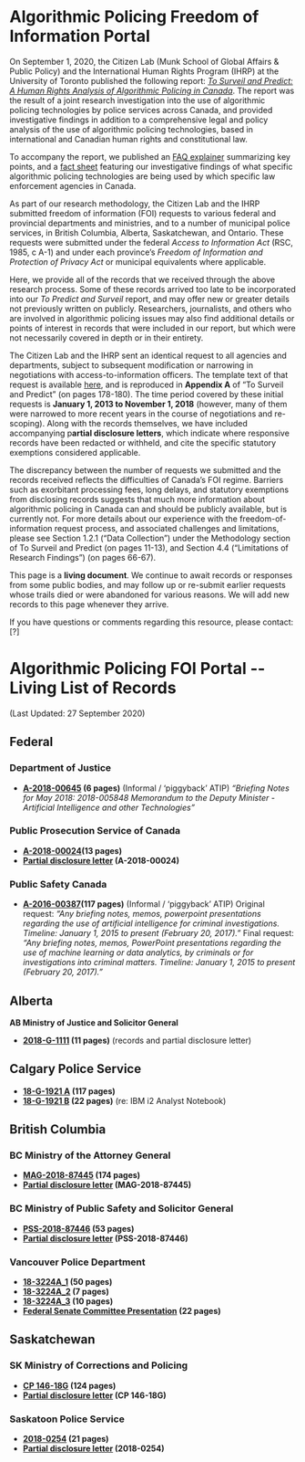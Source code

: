# Algorithmic Policing Freedom of Information Portal 


On September 1, 2020, the Citizen Lab (Munk School of Global Affairs & Public Policy) and the International Human Rights Program (IHRP) at the University of Toronto published the following report: *[To Surveil and Predict: A Human Rights Analysis of Algorithmic Policing in Canada](https://citizenlab.ca/2020/09/to-surveil-and-predict-a-human-rights-analysis-of-algorithmic-policing-in-canada/)*. The report was the result of a joint research investigation into the use of algorithmic policing technologies by police services across Canada, and provided investigative findings in addition to a comprehensive legal and policy analysis of the use of algorithmic policing technologies, based in international and Canadian human rights and constitutional law.

To accompany the report, we published an [FAQ explainer](https://citizenlab.ca/2020/09/algorithmic-policing-in-canada-explained/) summarizing key points, and a [fact sheet](https://citizenlab.ca/wp-content/uploads/2020/10/AIPolicing_factualfindings_v5.pdfko) featuring our investigative findings of what specific algorithmic policing technologies are being used by which specific law enforcement agencies in Canada. 

As part of our research methodology, the Citizen Lab and the IHRP submitted freedom of information (FOI) requests to various federal and provincial departments and ministries, and to a number of municipal police services, in British Columbia, Alberta, Saskatchewan, and Ontario. These requests were submitted under the federal *Access to Information Act* (RSC, 1985, c A-1) and under each province’s *Freedom of Information and Protection of Privacy Act* or municipal equivalents where applicable. 

Here, we provide all of the records that we received through the above research process. Some of these records arrived too late to be incorporated into our *To Predict and Surveil* report, and may offer new or greater details not previously written on publicly. Researchers, journalists, and others who are involved in algorithmic policing issues may also find additional details or points of interest in records that were included in our report, but which were not necessarily covered in depth or in their entirety.

The Citizen Lab and the IHRP sent an identical request to all agencies and departments, subject to subsequent modification or narrowing in negotiations with access-to-information officers. The template text of that request is available [here](https://drive.google.com/file/d/1qmRAygC3z6N6o9DJq8QdbOuelkYv1_Py/view?usp=sharing), and is reproduced in **Appendix A** of “To Surveil and Predict” (on pages 178-180). The time period covered by these initial requests is **January 1, 2013 to November 1, 2018** (however, many of them were narrowed to more recent years in the course of negotiations and re-scoping). Along with the records themselves, we have included accompanying p**artial disclosure letters**, which indicate where responsive records have been redacted or withheld, and cite the specific statutory exemptions considered applicable. 

The discrepancy between the number of requests we submitted and the records received reflects the difficulties of Canada’s FOI regime. Barriers such as exorbitant processing fees, long delays, and statutory exemptions from disclosing records suggests that much more information about algorithmic policing in Canada can and should be publicly available, but is currently not. For more details about our experience with the freedom-of-information request process, and associated challenges and limitations, please see Section 1.2.1 (“Data Collection”) under the Methodology section of To Surveil and Predict (on pages 11-13), and Section 4.4 (“Limitations of Research Findings”) (on pages 66-67).

This page is a **living document**. We continue to await records or responses from some public bodies, and may follow up or re-submit earlier requests whose trails died or were abandoned for various reasons. We will add new records to this page whenever they arrive. 

If you have questions or comments regarding this resource, please contact: [?]



# Algorithmic Policing FOI Portal -- Living List of Records
(Last Updated: 27 September 2020)

## Federal

### Department of Justice 

* **[A-2018-00645](https://github.com/citizenlab/alg-policing-foi-records/blob/master/Records/Fed_Justice_Records_A-2018-00645.pdf) (6 pages)** (Informal / ‘piggyback’ ATIP)
*“Briefing Notes for May 2018: 2018-005848 Memorandum to the Deputy Minister - Artificial Intelligence and other Technologies”*

### Public Prosecution Service of Canada

* **[A-2018-00024](https://github.com/citizenlab/alg-policing-foi-records/blob/master/Records/Fed_Public%20Prosecution_Records_A-2018-00024.pdf)(13 pages)**
* **[Partial disclosure letter](https://github.com/citizenlab/alg-policing-foi-records/blob/master/Records/Fed_Public%20Prosecution_Records_A-2018-00024.pdf) (A-2018-00024)**

### Public Safety Canada

* **[A-2016-00387]()(117 pages)** (Informal / ‘piggyback’ ATIP)
Original request: *“Any briefing notes, memos, powerpoint presentations regarding the use of artificial intelligence for criminal investigations. Timeline: January 1, 2015 to present (February 20, 2017).”*
Final request: *“Any briefing notes, memos, PowerPoint presentations regarding the use of machine learning or data analytics, by criminals or for investigations into criminal matters. Timeline: January 1, 2015 to present (February 20, 2017).”*

## Alberta

**AB Ministry of Justice and Solicitor General**

* **[2018-G-1111](https://github.com/citizenlab/alg-policing-foi-records/blob/master/Records/AB%20Justice%20_%20Solicitor%20General_2018-G-1111.pdf) (11 pages)** (records and partial disclosure letter)  

## Calgary Police Service

* **[18-G-1921 A](https://github.com/citizenlab/alg-policing-foi-records/blob/master/Records/AB_Calgary%20Police_18-G-1921_A.PDF) (117 pages)**
* **[18-G-1921 B](https://github.com/citizenlab/alg-policing-foi-records/blob/master/Records/AB_Calgary%20Police_18-G-1921_B.pdf) (22 pages)** (re: IBM i2 Analyst Notebook)

## British Columbia

### BC Ministry of the Attorney General

* **[MAG-2018-87445](https://github.com/citizenlab/alg-policing-foi-records/blob/master/Records/BC%20Attorney%20General_Records_MAG-2018-87445.pdf) (174 pages)**
* **[Partial disclosure letter](https://github.com/citizenlab/alg-policing-foi-records/blob/master/Records/BC%20Public%20Safety%20_%20Solicitor%20General_Letter_PSS-2018-87446.pdf) (MAG-2018-87445)**

### BC Ministry of Public Safety and Solicitor General

* **[PSS-2018-87446](https://github.com/citizenlab/alg-policing-foi-records/blob/master/Records/BC%20Public%20Safety%20_%20Solicitor%20General_Records_PSS-2018-87446.pdf) (53 pages)**
* **[Partial disclosure letter](https://github.com/citizenlab/alg-policing-foi-records/blob/master/Records/BC%20Public%20Safety%20_%20Solicitor%20General_Letter_PSS-2018-87446.pdf) (PSS-2018-87446)**

### Vancouver Police Department

* **[18-3224A_1](https://github.com/citizenlab/alg-policing-foi-records/blob/master/Records/BC_Vancouver%20Police_18-3224A_1.pdf) (50 pages)**
* **[18-3224A_2](https://github.com/citizenlab/alg-policing-foi-records/blob/master/Records/BC_Vancouver%20Police_18-3224A_2.pdf) (7 pages)**
* **[18-3224A_3](https://github.com/citizenlab/alg-policing-foi-records/blob/master/Records/BC_Vancouver%20Police_18-3224A_3.pdf) (10 pages)**
* **[Federal Senate Committee Presentation](https://github.com/citizenlab/alg-policing-foi-records/blob/master/Records/BC_Vancouver%20Police_Federal%20Senate%20Committee%20Presentation_Predictive%20Policing.pdf) (22 pages)**


## Saskatchewan

### SK Ministry of Corrections and Policing

* **[CP 146-18G](https://github.com/citizenlab/alg-policing-foi-records/blob/master/Records/SK%20Corrections%20_%20Policing_Records_CP%20146-18G.pdf) (124 pages)**
* **[Partial disclosure letter](https://github.com/citizenlab/alg-policing-foi-records/blob/master/Records/SK%20Corrections%20_%20Policing_Letter_CP%20146-18G.pdf) (CP 146-18G)** 

### Saskatoon Police Service

* **[2018-0254](https://github.com/citizenlab/alg-policing-foi-records/blob/master/Records/SK%20Sask%20Police_Records_2018-0254.pdf) (21 pages)**
* **[Partial disclosure letter](https://github.com/citizenlab/alg-policing-foi-records/blob/master/Records/SK%20Sask%20Police_Letter_2018-0254.pdf) (2018-0254)**
